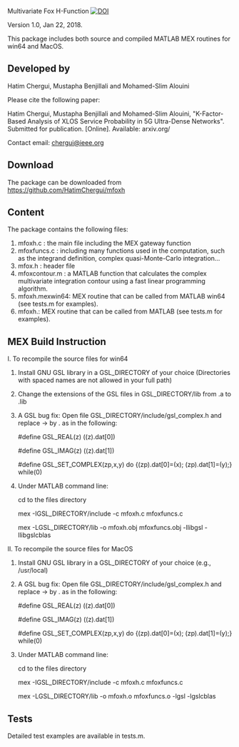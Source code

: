 Multivariate Fox H-Function [![DOI](https://zenodo.org/badge/DOI/10.5281/zenodo.1157833.svg)](https://doi.org/10.5281/zenodo.1157833)

Version 1.0, Jan 22, 2018. 

This package includes both source and compiled MATLAB MEX routines for win64 and MacOS.

Developed by
-------------

Hatim Chergui, Mustapha Benjillali and Mohamed-Slim Alouini

Please cite the following paper:

Hatim Chergui, Mustapha Benjillali and Mohamed-Slim Alouini, "K-Factor-Based Analysis 
of XLOS Service Probability in 5G Ultra-Dense Networks". Submitted for publication. [Online]. Available: arxiv.org/

Contact email: chergui@ieee.org

Download
--------

The package can be downloaded from https://github.com/HatimChergui/mfoxh

Content
-------

The package contains the following files:

1. mfoxh.c       : the main file including the MEX gateway function
2. mfoxfuncs.c   : including many functions used in the computation, such as the integrand definition, complex quasi-Monte-Carlo integration...
3. mfox.h        : header file
4. mfoxcontour.m : a MATLAB function that calculates the complex multivariate integration contour using a fast linear programming algorithm.
5. mfoxh.mexwin64: MEX routine that can be called from MATLAB win64 (see tests.m for examples).
6. mfoxh.: MEX routine that can be called from MATLAB (see tests.m for examples).

MEX Build Instruction
---------------------

I. To recompile the source files for win64

1. Install GNU GSL library in a GSL_DIRECTORY of your choice (Directories with spaced names are not allowed in your full path)

2. Change the extensions of the GSL files in GSL_DIRECTORY/lib from .a to .lib

3. A GSL bug fix: Open file GSL_DIRECTORY/include/gsl_complex.h and replace -> by . as in the following:

   #define GSL_REAL(z)     ((z).dat[0])
   
   #define GSL_IMAG(z)     ((z).dat[1])
   
   #define GSL_SET_COMPLEX(zp,x,y) do {(zp).dat[0]=(x); (zp).dat[1]=(y);} while(0)

4. Under MATLAB command line: 

   cd to the files directory
   
   mex -IGSL_DIRECTORY/include -c mfoxh.c mfoxfuncs.c
   
   mex -LGSL_DIRECTORY/lib -o mfoxh.obj mfoxfuncs.obj -llibgsl -llibgslcblas


II. To recompile the source files for MacOS

1. Install GNU GSL library in a GSL_DIRECTORY of your choice (e.g., /usr/local)

2. A GSL bug fix: Open file GSL_DIRECTORY/include/gsl_complex.h and replace -> by . as in the following:

   #define GSL_REAL(z)     ((z).dat[0])
   
   #define GSL_IMAG(z)     ((z).dat[1])
   
   #define GSL_SET_COMPLEX(zp,x,y) do {(zp).dat[0]=(x); (zp).dat[1]=(y);} while(0)

3. Under MATLAB command line: 

   cd to the files directory
   
   mex -IGSL_DIRECTORY/include -c mfoxh.c mfoxfuncs.c
   
   mex -LGSL_DIRECTORY/lib -o mfoxh.o mfoxfuncs.o -lgsl -lgslcblas


Tests
-----

Detailed test examples are available in tests.m.
